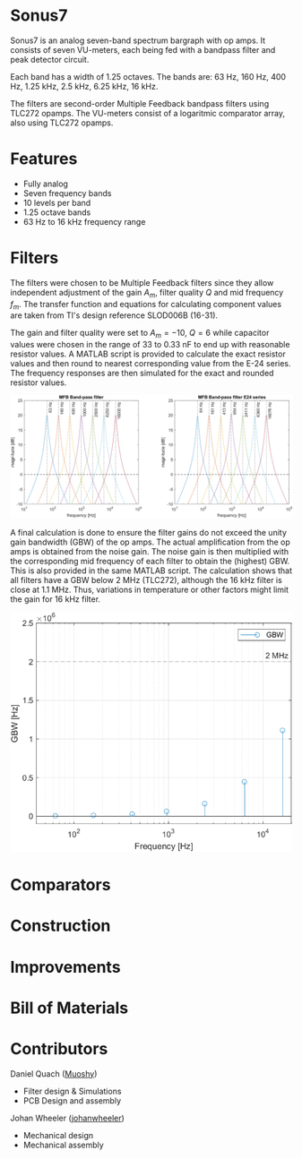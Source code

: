 # Sonus7
  Sonus7 is an analog seven-band spectrum bargraph with op amps. It consists of seven VU-meters, each being fed with a bandpass filter and peak detector circuit. 
  
  Each band has a width of 1.25 octaves. The bands are: 63 Hz, 160 Hz, 400 Hz, 1.25 kHz, 2.5 kHz, 6.25 kHz, 16 kHz. 
  
  The filters are second-order Multiple Feedback bandpass filters using TLC272 opamps. The VU-meters consist of a logaritmic comparator array, also using TLC272 opamps.
  
# Features
- Fully analog
- Seven frequency bands
- 10 levels per band
- 1.25 octave bands
- 63 Hz to 16 kHz frequency range

# Filters
The filters were chosen to be Multiple Feedback filters since they allow independent adjustment of the gain $A_m$, filter quality $Q$ and mid frequency $f_m$. The transfer function and equations for calculating component values are taken from TI's design reference SLOD006B (16-31).

The gain and filter quality were set to $A_m = -10, \: Q = 6$ while capacitor values were chosen in the range of 33 to 0.33 nF to end up with reasonable resistor values. A MATLAB script is provided to calculate the exact resistor values and then round to nearest corresponding value from the E-24 series. The frequency responses are then simulated for the exact and rounded resistor values.

![bode](img/bode.png)

A final calculation is done to ensure the filter gains do not exceed the unity gain bandwidth (GBW) of the op amps. The actual amplification from the op amps is obtained from the noise gain. The noise gain is then multiplied with the corresponding mid frequency of each filter to obtain the (highest) GBW. This is also provided in the same MATLAB script. The calculation shows that all filters have a GBW below 2 MHz (TLC272), although the 16 kHz filter is close at 1.1 MHz. Thus, variations in temperature or other factors might limit the gain for 16 kHz filter.

![gbw](img/gbw.png)

# Comparators

# Construction

# Improvements

# Bill of Materials

# Contributors
Daniel Quach ([Muoshy](https://github.com/Muoshy))
- Filter design & Simulations
- PCB Design and assembly

Johan Wheeler ([johanwheeler](https://github.com/johanwheeler))
- Mechanical design
- Mechanical assembly